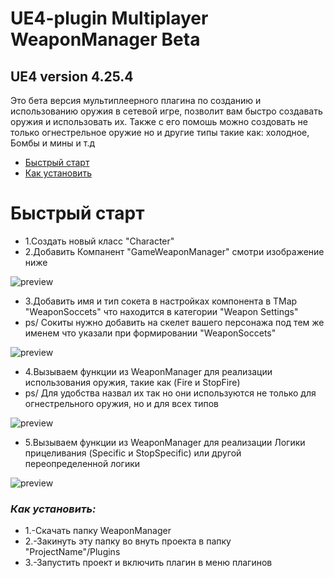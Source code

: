 # UE4-plugin Multiplayer WeaponManager Beta
## UE4 version 4.25.4
Это бета версия мультиплеерного плагина по созданию и использованию оружия в сетевой игре, позволит вам быстро создавать оружия и использовать их. 
Также с его помошь можно создовать не только огнестрельное оружие но и другие типы такие как: холодное, Бомбы и мины и т.д

* [Быстрый старт](README.md#быстрый-старт)
* [Как установить](README.md#как-установить)

# Быстрый старт
   * 1.Создать новый класс "Character"
   * 2.Добавить Компанент "GameWeaponManager" смотри изображение ниже
   
![preview](https://github.com/DmitriiBobrovnikov/UE4-plugin_MultiplayerWeaponManager_Beta/blob/gh-pages/Screenshots/Screenshot_2.png)
   * 3.Добавить имя и тип сокета в настройках компонента в TMap "WeaponSoccets" что находится в категории "Weapon Settings"
   * ps/ Сокиты нужно добавить на скелет вашего персонажа под тем же именем что указали при формировании "WeaponSoccets"
   
![preview](https://github.com/DmitriiBobrovnikov/UE4-plugin_MultiplayerWeaponManager_Beta/blob/gh-pages/Screenshots/Screenshot_3.png)

   * 4.Вызываем функции из WeaponManager для реализации использования оружия, такие как (Fire и StopFire) 
   * ps/ Для удобства назвал их так но они используются не только для огнестрельного оружия, но и для всех типов
   
![preview](https://github.com/DmitriiBobrovnikov/UE4-plugin_MultiplayerWeaponManager_Beta/blob/gh-pages/Screenshots/Screenshot_4.png)

   * 5.Вызываем функции из WeaponManager для реализации Логики прицеливания (Specific и StopSpecific) или другой переопределенной логики 
   
![preview](https://github.com/DmitriiBobrovnikov/UE4-plugin_MultiplayerWeaponManager_Beta/blob/gh-pages/Screenshots/Screenshot_5.png)


### *Как установить:* 

   * 1.-Скачать папку WeaponManager
   * 2.-Закинуть эту папку во внуть проекта в папку "ProjectName"/Plugins
   * 3.-Запустить проект и включить плагин в меню плагинов
